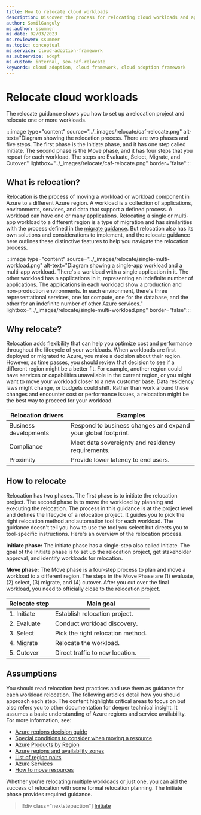 ```yaml
---
title: How to relocate cloud workloads
description: Discover the process for relocating cloud workloads and applications to another region.
author: SomilGanguly
ms.author: ssumner
ms.date: 02/03/2023
ms.reviewer: ssumner
ms.topic: conceptual
ms.service: cloud-adoption-framework
ms.subservice: adopt
ms.custom: internal, seo-caf-relocate
keywords: cloud adoption, cloud framework, cloud adoption framework
---
```

# Relocate cloud workloads

The relocate guidance shows you how to set up a relocation project and relocate one or more workloads.

:::image type="content" source="../_images/relocate/caf-relocate.png" alt-text="Diagram showing the relocation process. There are two phases and five steps. The first phase is the Initiate phase, and it has one step called Initiate. The second phase is the Move phase, and it has four steps that you repeat for each workload. The steps are Evaluate, Select, Migrate, and Cutover." lightbox="../_images/relocate/caf-relocate.png" border="false":::

## What is relocation?

Relocation is the process of moving a workload or workload component in Azure to a different Azure region. A workload is a collection of applications, environments, services, and data that support a defined process. A workload can have one or many applications. Relocating a single or multi-app workload to a different region is a type of migration and has similarities with the process defined in the [migrate guidance](../migrate/index.md). But relocation also has its own solutions and considerations to implement, and the relocate guidance here outlines these distinctive features to help you navigate the relocation process.

:::image type="content" source="../_images/relocate/single-multi-workload.png" alt-text="Diagram showing a single-app workload and a multi-app workload. There's a workload with a single application in it. The other workload has n applications in it, representing an indefinite number of applications. The applications in each workload show a production and non-production environments. In each environment, there's three representational services, one for compute, one for the database, and the other for an indefinite number of other Azure services." lightbox="../_images/relocate/single-multi-workload.png" border="false":::

## Why relocate?

Relocation adds flexibility that can help you optimize cost and performance throughout the lifecycle of your workloads. When workloads are first deployed or migrated to Azure, you make a decision about their region. However, as time passes, you should review that decision to see if a different region might be a better fit. For example, another region could have services or capabilities unavailable in the current region, or you might want to move your workload closer to a new customer base. Data residency laws might change, or budgets could shift. Rather than work around these changes and encounter cost or performance issues, a relocation might be the best way to proceed for your workload.

| Relocation drivers | Examples |
| --- | --- |
| Business developments | Respond to business changes and expand your global footprint. |
| Compliance | Meet data sovereignty and residency requirements. |
| Proximity | Provide lower latency to end users. |

## How to relocate

Relocation has two phases. The first phase is to initiate the relocation project. The second phase is to move the workload by planning and executing the relocation. The process in this guidance is at the project level and defines the lifecycle of a relocation project. It guides you to pick the right relocation method and automation tool for each workload. The guidance doesn't tell you how to use the tool you select but directs you to tool-specific instructions. Here's an overview of the relocation process.

**Initiate phase:** The initiate phase has a single-step also called Initiate. The goal of the Initiate phase is to set up the relocation project, get stakeholder approval, and identify workloads for relocation.

**Move phase:** The Move phase is a four-step process to plan and move a workload to a different region. The steps in the Move Phase are (1) evaluate, (2) select, (3) migrate, and (4) cutover. After you cut over the final workload, you need to officially close to the relocation project.

| Relocate step | Main goal |
| --- | --- |
|1. Initiate | Establish relocation project. |
|2. Evaluate| Conduct workload discovery. |
|3. Select| Pick the right relocation method. |
|4. Migrate| Relocate the workload. |
|5. Cutover| Direct traffic to new location. |

## Assumptions

You should read relocation best practices and use them as guidance for each workload relocation. The following articles detail how you should approach each step. The content highlights critical areas to focus on but also refers you to other documentation for deeper technical insight. It assumes a basic understanding of Azure regions and service availability. For more information, see:

- [Azure regions decision guide](/azure/cloud-adoption-framework/migrate/azure-best-practices/multiple-regions)
- [Special conditions to consider when moving a resource](/azure/azure-resource-manager/management/move-support-resources)
- [Azure Products by Region](https://azure.microsoft.com/explore/global-infrastructure/products-by-region/)
- [Azure regions and availability zones](/azure/reliability/availability-zones-overview)
- [List of region pairs](/azure/reliability/cross-region-replication-azure#azure-cross-region-replication-pairings-for-all-geographies)
- [Azure Services](/azure/reliability/availability-service-by-category)
- [How to move resources](/azure/resource-mover/move-region-within-resource-group)

Whether you're relocating multiple workloads or just one, you can aid the success of relocation with some formal relocation planning. The Initiate phase provides required guidance.

> [!div class="nextstepaction"]
> [Initiate](initiate.md)
